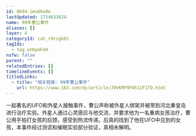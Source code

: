 ```yaml
---
id: 0694-imo66e0e
lastUpdated: 1754633624
name: 99年曹公事件
aliases: []
layer: 4
categoryId: cat_r0rzgkOi
tagIds:
  - tag_onKpmFeH
nsfw: false
parent: ""
relatedEntries: []
timelineEvents: []
titledLinks:
  - title: "相关链接: 99年曹公事件"
    url: https://www.163.com/dy/article/J9VKMF9F0511F1TQ.html
---
```


一起著名的UFO和外星人接触事件，曹公声称被外星人绑架并被带到河北秦皇岛进行治疗实验。外星人通过心灵感应与他交流，并要求他为一名重病女孩治疗，曹公用手拍打女孩的后颈，感受到热流传递。后真的找到了他在UFO中见到的女孩，本事件经过测谎和催眠实验部分验证，真相未解明。